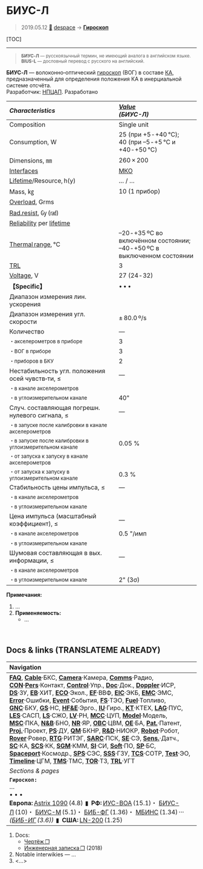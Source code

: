 # БИУС-Л
> 2019.05.12 [🚀](../index/index.md) [despace](index.md) → **[Гироскоп](iu.md)**

[TOC]

---

> <small>**БИУС‑Л** — русскоязычный термин, не имеющий аналога в английском языке. **BIUS-L** — дословный перевод с русского на английский.</small>

**БИУС‑Л** — волоконно‑оптический [гироскоп](iu.md) (ВОГ) в составе [КА](sc.md), предназначенный для определения положения КА в инерциальной системе отсчёта.  
Разработчик: [НПЦАП](zz_npcap.md). Разработано  

|*Characteristics*|*[Value](si.md)<br> (БИУС-Л)*|
|:--|:--|
|Composition|Single unit|
|Consumption, W|25 (при +5 ‑ +40 ℃);<br> 40 (при –5 ‑ +5 ℃ и +40 ‑ +50 ℃)|
|Dimensions, ㎜|260 × 200|
|[Interfaces](interface.md)|[МКО](mil_std_1553.md)|
|[Lifetime](lifetime.md)/Resource, h(y)|… / …|
|Mass, ㎏|10 (1 прибор)|
|[Overload](vibration.md), Grms| |
|[Rad.resist](ion_rad.md), ㏉ (㎭)| |
|[Reliability](qm.md) per [lifetime](lifetime.md)| |
|[Thermal range](tcs.md), ℃|–20 ‑ +35 ºС во включённом состоянии;<br> –40 ‑ +50 ºС в выключенном состоянии|
|[TRL](trl.md)|3|
|[Voltage](voltage.md), V|27 (24 ‑ 32)|
|**【Specific】**|• • •|
|Диапазон измерения лин. ускорения| |
|Диапазон измерения угл. скорости|± 80.0 º/s|
|Количество|—|
|<small> ・акселерометров в приборе</small>|3|
|<small> ・ВОГ в приборе</small>|3|
|<small> ・приборов в БКУ</small>|2|
|Нестабильность угл. положения осей чувств‑ти, ≤|—|
|<small> ・в канале акселерометров</small>| |
|<small> ・в углоизмерительном канале</small>|40"|
|Случ. составляющая погрешн. нулевого сигнала, ≤|—|
|<small> ・в запуске после калибровки в канале акселерометров</small>| |
|<small> ・в запуске после калибровки в углоизмерительном канале</small>|0.05 %|
|<small> ・от запуска к запуску в канале акселерометров</small>| |
|<small> ・от запуска к запуску в углоизмерительном канале</small>|0.3 %|
|Стабильность цены импульса, ≤|—|
|<small> ・в канале акселерометров</small>| |
|<small> ・в углоизмерительном канале</small>| |
|Цена импульса (масштабный коэффициент), ≤|—|
|<small> ・в канале акселерометров</small>|0.5 "/имп|
|<small> ・в углоизмерительном канале</small>| |
|Шумовая составляющая в вых. информации, ≤|—|
|<small> ・в канале акселерометров</small>| |
|<small> ・в углоизмерительном канале</small>|2" (3σ)|

**Примечания:**

   1. …
   1. **Применяемость:**
      - …



<p style="page-break-after:always"> </p>

## Docs & links (TRANSLATEME ALREADY)
|Navigation|
|:--|
|**[FAQ](faq.md)**, **[Cable](cable.md)**·БКС, **[Camera](cam.md)**·Камера, **[Comms](comms.md)**·Радио, **[CON](contact.md)·[Pers](person.md)**·Контакт, **[Control](control.md)**·Упр., **[Doc](doc.md)**·Док., **[Doppler](doppler.md)**·ИСР, **[DS](ds.md)**·ЗУ, **[EB](eb.md)**·ХИТ, **[ECO](ecology.md)**·Экол., **[EF](ef.md)**·ВВФ, **[ElC](elc.md)**·ЭКБ, **[EMC](emc.md)**·ЭМС, **[Error](error.md)**·Ошибки, **[Event](event.md)**·События, **[FS](fs.md)**·ТЭО, **[Fuel](fuel.md)**·Топливо, **[GNC](gnc.md)**·БКУ, **[GS](scs.md)**·НС, **[HF&E](hfe.md)**·Эрго., **[IU](iu.md)**·Гиро., **[KT](kt.md)**·КТЕХ, **[LAG](lag.md)**·ПУC, **[LES](les.md)**·САСП, **[LS](ls.md)**·СЖО, **[LV](lv.md)**·РН, **[MCC](mcc.md)**·ЦУП, **[Model](model.md)**·Модель, **[MSC](sc.md)**·ПКА, **[N&B](nnb.md)**·БНО, **[NR](nr.md)**·ЯР, **[OBC](obc.md)**·ЦВМ, **[OE](oe.md)**·БА, **[Pat.](патент.md)**·Патент, **[Proj.](project.md)**·Проект, **[PS](ps.md)**·ДУ, **[QM](qm.md)**·БКНР, **[R&D](rnd.md)**·НИОКР, **[Robot](robotics.md)**·Робот, **[Rover](rover.md)**·Ровер, **[RTG](rtg.md)**·РИТЭГ, **[SARC](sarc.md)**·ПСК, **[SE](se.md)**·СЭ, **[Sens.](sensor.md)**·Датч., **[SC](sc.md)**·КА, **[SCS](scs.md)**·КК, **[SGM](sgm.md)**·КММ, **[SI](si.md)**·СИ, **[Soft](soft.md)**·ПО, **[SP](sp.md)**·БС, **[Spaceport](spaceport.md)**·Космодр., **[SPS](sps.md)**·СЭС, **[SSS](sss.md)**·ГЗУ, **[TCS](tcs.md)**·СОТР, **[Test](test.md)**·ЭО, **[Timeline](timeline.md)**·ЦГМ, **[TMS](tms.md)**·ТМС, **[TOR](tor.md)**·ТЗ, **[TRL](trl.md)**·УГТ|
|*Sections & pages*|
|**`Гироскоп:`**<br> …<br>• • •<br> **Европа:** [Astrix 1090](astrix_1090.md) (4.8)  ▮  **РФ:** [ИУС-ВОА](ius_voa.md) (15.1)・ [БИУС-Л](bius_l.md) (10)・ [БИУС-М](bius_m.md) (5.1)・ [БИБ-ФГ](bib_fg.md) (1.36)・ [МБИНС](mbins.md) (1.34) ··· *([БИБ-ИГ](bib_ig.md) (3.6))*  ▮  **США:** [LN-200](ln_200.md) (1.25)|

   1. Docs:
      - [Чертёж ❐](f/iu/b/bius-l_sketch1.pdf)
      - [Инженерная записка ❐](f/iu/b/bius-l_iz_2018.djvu) (2018)
   1. Notable interwikies — …
   1. <…>

